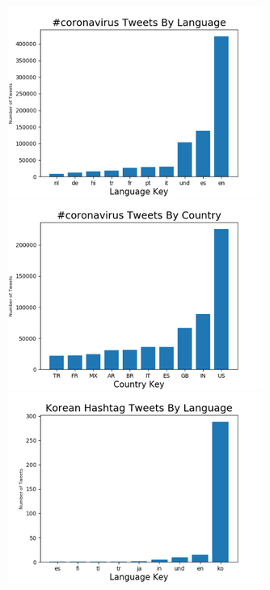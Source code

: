 ![Tweets with #coronavirus by language](coronavirus_language.png)
![Tweets with #coronavirus by country](coronavirus_country.png)
![Tweets with #korean by language](korean_language.png)

